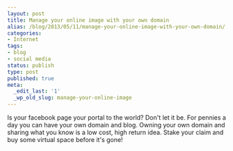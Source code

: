 ```yaml
---
layout: post
title: Manage your online image with your own domain
alias: /blog/2013/05/11/manage-your-online-image-with-your-own-domain/
categories:
- Internet
tags:
- blog
- social media
status: publish
type: post
published: true
meta:
  _edit_last: '1'
  _wp_old_slug: manage-your-online-image
---
```

Is your facebook page your portal to the world? Don't let it be. For pennies a day you can have your own domain and blog. Owning your own domain and sharing what you know is a low cost, high return idea. Stake your claim and buy some virtual space before it's gone!
